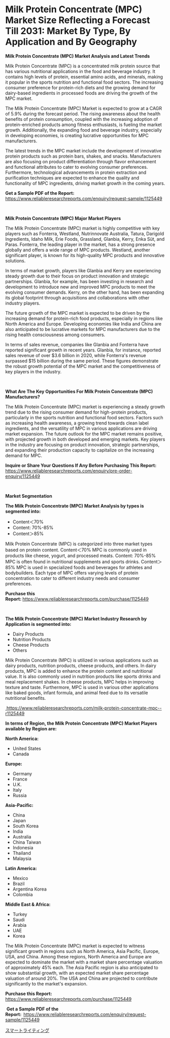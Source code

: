 <p><h1>Milk Protein Concentrate (MPC) Market Size Reflecting a Forecast Till 2031: Market By Type, By Application and By Geography</h1></p><p><strong>Milk Protein Concentrate (MPC) Market Analysis and Latest Trends</strong></p>
<p><p>Milk Protein Concentrate (MPC) is a concentrated milk protein source that has various nutritional applications in the food and beverage industry. It contains high levels of protein, essential amino acids, and minerals, making it popular in the sports nutrition and functional food sectors. The increasing consumer preference for protein-rich diets and the growing demand for dairy-based ingredients in processed foods are driving the growth of the MPC market.</p><p>The Milk Protein Concentrate (MPC) Market is expected to grow at a CAGR of 5.9% during the forecast period. The rising awareness about the health benefits of protein consumption, coupled with the increasing adoption of protein-enriched products among fitness enthusiasts, is fueling the market growth. Additionally, the expanding food and beverage industry, especially in developing economies, is creating lucrative opportunities for MPC manufacturers.</p><p>The latest trends in the MPC market include the development of innovative protein products such as protein bars, shakes, and snacks. Manufacturers are also focusing on product differentiation through flavor enhancement and functional attributes to cater to evolving consumer preferences. Furthermore, technological advancements in protein extraction and purification techniques are expected to enhance the quality and functionality of MPC ingredients, driving market growth in the coming years.</p></p>
<p><strong>Get a Sample PDF of the Report:&nbsp;</strong> <a href="https://www.reliableresearchreports.com/enquiry/request-sample/1125449">https://www.reliableresearchreports.com/enquiry/request-sample/1125449</a></p>
<p>&nbsp;</p>
<p><strong>Milk Protein Concentrate (MPC) Major Market Players</strong></p>
<p><p>The Milk Protein Concentrate (MPC) market is highly competitive with key players such as Fonterra, Westland, Nutrinnovate Australia, Tatura, Darigold Ingredients, Idaho Milk, Erie Foods, Grassland, Glanbia, Kerry, Enka Süt, and Paras. Fonterra, the leading player in the market, has a strong presence globally and offers a wide range of MPC products. Westland, another significant player, is known for its high-quality MPC products and innovative solutions.</p><p>In terms of market growth, players like Glanbia and Kerry are experiencing steady growth due to their focus on product innovation and strategic partnerships. Glanbia, for example, has been investing in research and development to introduce new and improved MPC products to meet the evolving consumer demands. Kerry, on the other hand, has been expanding its global footprint through acquisitions and collaborations with other industry players.</p><p>The future growth of the MPC market is expected to be driven by the increasing demand for protein-rich food products, especially in regions like North America and Europe. Developing economies like India and China are also anticipated to be lucrative markets for MPC manufacturers due to the rising health consciousness among consumers.</p><p>In terms of sales revenue, companies like Glanbia and Fonterra have reported significant growth in recent years. Glanbia, for instance, reported sales revenue of over $3.6 billion in 2020, while Fonterra's revenue surpassed $15 billion during the same period. These figures demonstrate the robust growth potential of the MPC market and the competitiveness of key players in the industry.</p></p>
<p>&nbsp;</p>
<p><strong>What Are The Key Opportunities For Milk Protein Concentrate (MPC) Manufacturers?</strong></p>
<p><p>The Milk Protein Concentrate (MPC) market is experiencing a steady growth trend due to the rising consumer demand for high-protein products, particularly in the sports nutrition and functional food sectors. Factors such as increasing health awareness, a growing trend towards clean label ingredients, and the versatility of MPC in various applications are driving market expansion. The future outlook for the MPC market remains positive, with projected growth in both developed and emerging markets. Key players in the industry are focusing on product innovation, strategic partnerships, and expanding their production capacity to capitalize on the increasing demand for MPC.</p></p>
<p><strong>Inquire or Share Your Questions If Any Before Purchasing This Report:</strong> <a href="https://www.reliableresearchreports.com/enquiry/pre-order-enquiry/1125449">https://www.reliableresearchreports.com/enquiry/pre-order-enquiry/1125449</a></p>
<p>&nbsp;</p>
<p><strong>Market Segmentation</strong></p>
<p><strong>The Milk Protein Concentrate (MPC) Market Analysis by types is segmented into:</strong></p>
<p><ul><li>Content＜70%</li><li>Content: 70%-85%</li><li>Content＞85%</li></ul></p>
<p><p>Milk Protein Concentrate (MPC) is categorized into three market types based on protein content. Content＜70% MPC is commonly used in products like cheese, yogurt, and processed meats. Content: 70%-85% MPC is often found in nutritional supplements and sports drinks. Content＞85% MPC is used in specialized foods and beverages for athletes and bodybuilders. Each type of MPC offers varying levels of protein concentration to cater to different industry needs and consumer preferences.</p></p>
<p><strong>Purchase this Report:&nbsp;</strong><a href="https://www.reliableresearchreports.com/purchase/1125449">https://www.reliableresearchreports.com/purchase/1125449</a></p>
<p>&nbsp;</p>
<p><strong>The Milk Protein Concentrate (MPC) Market Industry Research by Application is segmented into:</strong></p>
<p><ul><li>Dairy Products</li><li>Nutrition Products</li><li>Cheese Products</li><li>Others</li></ul></p>
<p><p>Milk Protein Concentrate (MPC) is utilized in various applications such as dairy products, nutrition products, cheese products, and others. In dairy products, MPC is added to enhance the protein content and nutritional value. It is also commonly used in nutrition products like sports drinks and meal replacement shakes. In cheese products, MPC helps in improving texture and taste. Furthermore, MPC is used in various other applications like baked goods, infant formula, and animal feed due to its versatile nutritional benefits.</p></p>
<p><a href="https://www.reliableresearchreports.com/milk-protein-concentrate-mpc--r1125449">&nbsp;https://www.reliableresearchreports.com/milk-protein-concentrate-mpc--r1125449</a></p>
<p><strong>In terms of Region, the Milk Protein Concentrate (MPC) Market Players available by Region are:</strong></p>
<p>
    <p> <strong> North America: </strong>
        <ul>
            <li>United States</li>
            <li>Canada</li>
        </ul>
        </p> 
    <p> <strong> Europe: </strong>
        <ul>
            <li>Germany</li>
            <li>France</li>
            <li>U.K.</li>
            <li>Italy</li>
            <li>Russia</li>
        </ul>
        </p> 
    <p> <strong> Asia-Pacific: </strong>
        <ul>
            <li>China</li>
            <li>Japan</li>
            <li>South Korea</li>
            <li>India</li>
            <li>Australia</li>
            <li>China Taiwan</li>
            <li>Indonesia</li>
            <li>Thailand</li>
            <li>Malaysia</li>
        </ul>
        </p> 
    <p> <strong> Latin America: </strong>
        <ul>
            <li>Mexico</li>
            <li>Brazil</li>
            <li>Argentina Korea</li>
            <li>Colombia</li>
        </ul>
        </p> 
    <p> <strong> Middle East & Africa: </strong>
        <ul>
            <li>Turkey</li>
            <li>Saudi</li>
            <li>Arabia</li>
            <li>UAE</li>
            <li>Korea</li>
        </ul>
    </p>
    </p>
<p><p>The Milk Protein Concentrate (MPC) market is expected to witness significant growth in regions such as North America, Asia Pacific, Europe, USA, and China. Among these regions, North America and Europe are expected to dominate the market with a market share percentage valuation of approximately 45% each. The Asia Pacific region is also anticipated to show substantial growth, with an expected market share percentage valuation of around 20%. The USA and China are projected to contribute significantly to the market's expansion.</p></p>
<p><strong>Purchase this Report: </strong><a href="https://www.reliableresearchreports.com/purchase/1125449">https://www.reliableresearchreports.com/purchase/1125449</a></p>
<p>&nbsp;<strong>Get a Sample PDF of the Report:&nbsp;&nbsp;</strong><a href="https://www.reliableresearchreports.com/enquiry/request-sample/1125449">https://www.reliableresearchreports.com/enquiry/request-sample/1125449</a></p>
<p><strong></strong></p>
<p><p><a href="https://github.com/SantosDicki04/Market-Research-Report-List-1/blob/main/975426519441.md">スマートライティング</a></p></p>